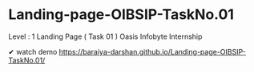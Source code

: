 # Landing-page-OIBSIP-TaskNo.01
Level : 1 Landing Page ( Task 01 ) Oasis Infobyte Internship

✔ watch demo https://baraiya-darshan.github.io/Landing-page-OIBSIP-TaskNo.01/

